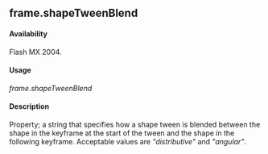 ## frame.shapeTweenBlend

#### Availability

Flash MX 2004.

#### Usage

*frame.shapeTweenBlend*

#### Description

Property; a string that specifies how a shape tween is blended between the shape in the keyframe at the start of the tween and the shape in the following keyframe. Acceptable values are *"distributive"* and *"angular"*.

